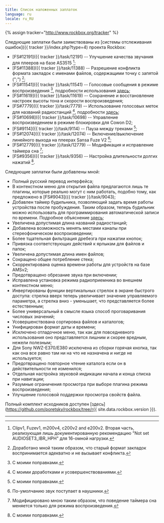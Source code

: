 ```yaml
---
title: Список наложенных заплаток
language: ru
locale: ru_RU
---
```


{% assign tracker="http://www.rockbox.org/tracker" %}

Следующие заплатки были заимствованы из
[системы отслеживания ошибок]({{ tracker }}/index.php?type=4)
проекта Rockbox:

- [FS#12191]({{ tracker }}/task/12191) -- Улучшение качества звучания
  для плееров на базе AS3515 [^1];
- [FS#11388]({{ tracker }}/task/11388) -- Разрешение конфликта формата
  закладок с именами файлов, содержащими точку с запятой (";") [^3];
- [FS#11541]({{ tracker }}/task/11541) -- Голосовые сообщения в режиме
  воспроизведения [^2],
  подробности использования [здесь](features-ru.md#anchor1);
- [FS#11619]({{ tracker }}/task/11619) -- Сохранение и восстановление
  настроек высоты тона и скорости воспроизведения;
- [FS#7779]({{ tracker }}/task/7779) -- Использование голосовых меток
  для названий радиостанций [^4],
  подробности [здесь](features-ru.md#anchor3);
- [FS#10698]({{ tracker }}/task/10698) -- Управление воспроизведением
  в режиме блокировки для Cowon D2;
- [FS#9114]({{ tracker }}/task/9114) -- Пауза между треками [^2];
- [FS#12074]({{ tracker }}/task/12074) -- Включение/выключение
  линейного выхода на плеерах Sansa Fuze V2 [^5];
- [FS#12779]({{ tracker }}/task/12779) -- Модификация и исправление
  таймера сна [^6];
- [FS#9356]({{ tracker }}/task/9356) -- Настройка длительности долгих
  нажатий [^2].

Следующие заплатки были добавлены мной:

- Полный русский перевод интерфейса;
- В контекстном меню для открытия файла предлагаются лишь те плагины,
  которые реально могут с ним работать, подобно тому, как предложено
  в [FS#9043]({{ tracker }}/task/9043);
- Добавлен таймер будильника, позволяющий задать время работы
  устройства после пробуждения. Таким образом, теперь будильник можно
  использовать для программирования автоматической записи по
  времени. Подробное объяснение [здесь](features-ru.md#anchor2);
- Увеличена допустимая длина названий радиостанций;
- Добавлена возможность менять местами каналы при стереофоническом
  воспроизведении;
- Более тщательная фильтрация дребезга при нажатии кнопок;
- Привязка соответствующих действий к ярлыкам для файлов и папок;
- Увеличена допустимая длина имен файлов;
- Сокращено общее потребление стека;
- Скорректирована оценка времени работы для устройств на базе AMSv2;
- Предотвращено обрезание звука при включении;
- Исправлена установка режима радиоприемника во внешнем контекстном
  меню;
- Инвертированы функции вертикальных стрелок в экране быстрого
  доступа: стрелка вверх теперь увеличивает значение управляемого
  параметра, а стрелка вниз - уменьшает, что представляется более
  естественным;
- Более универсальный в смысле языка способ проговаривания числовых
  значений;
- Усовершенствована сортировка файлов и каталогов;
- Унифицирован формат даты и времени;
- Исключено отладочное меню, так как для повседневного использования
  оно представляется лишним и скорее вредным, нежели полезным;
- Для Sony NWZ-E370/E380 исключена из сборки горячая кнопка, так как
  она все равно там ни на что не назначена и нигде не используется;
- Предотвращено повторное чтение каталога если он в действительности
  не изменился;
- Отдельная настройка звуковой индикации начала и конца списка при
  навигации;
- Разумные ограничения просмотра при выборе плагина режима
  воспроизведения;
- Улучшение голосовой поддержки просмотра свойств файла.

Полный комплект исходников доступен
[здесь](https://github.com/poretsky/rockbox/tree/r{{ site.data.rockbox.version }}).

----

[^1]: Clipv1, Fuzev1, m200v4, c200v2 and e200v2. Вторая часть, реализующая лишь документированную рекомендацию "Not set AUDIOSET3_IBR_HPH" для 16-омной нагрузки.

[^2]: С моими поправками.

[^3]:Доработано мной таким образом, что старый формат закладок воспринимается адекватно и не вызывает конфликта.

[^4]: С моими доработками и усовершенствованиями.

[^5]: По-умолчанию звук поступает в наушники.

[^6]: Модифицировано мною таким образом, что поведение таймера сна меняется только для режима воспроизведения.
